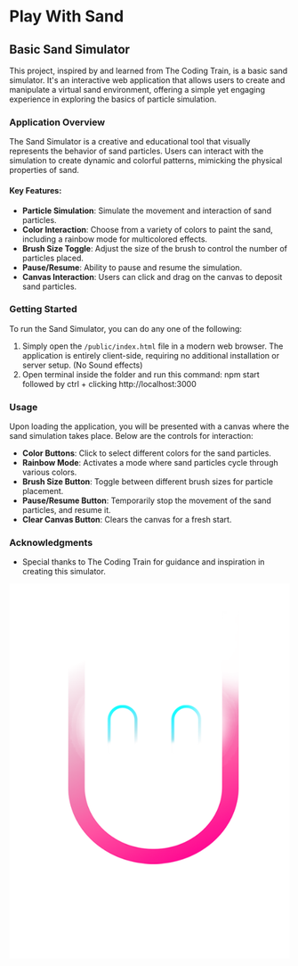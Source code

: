 # Play With Sand

## Basic Sand Simulator

This project, inspired by and learned from The Coding Train, is a basic sand simulator. It's an interactive web application that allows users to create and manipulate a virtual sand environment, offering a simple yet engaging experience in exploring the basics of particle simulation.

### Application Overview

The Sand Simulator is a creative and educational tool that visually represents the behavior of sand particles. Users can interact with the simulation to create dynamic and colorful patterns, mimicking the physical properties of sand.

#### Key Features:

- **Particle Simulation**: Simulate the movement and interaction of sand particles.
- **Color Interaction**: Choose from a variety of colors to paint the sand, including a rainbow mode for multicolored effects.
- **Brush Size Toggle**: Adjust the size of the brush to control the number of particles placed.
- **Pause/Resume**: Ability to pause and resume the simulation.
- **Canvas Interaction**: Users can click and drag on the canvas to deposit sand particles.

### Getting Started

To run the Sand Simulator, you can do any one of the following:
1. Simply open the `/public/index.html` file in a modern web browser. The application is entirely client-side, requiring no additional installation or server setup. (No Sound effects)
2. Open terminal inside the folder and run this command: npm start followed by ctrl + clicking  http://localhost:3000

### Usage

Upon loading the application, you will be presented with a canvas where the sand simulation takes place. Below are the controls for interaction:

- **Color Buttons**: Click to select different colors for the sand particles.
- **Rainbow Mode**: Activates a mode where sand particles cycle through various colors.
- **Brush Size Button**: Toggle between different brush sizes for particle placement.
- **Pause/Resume Button**: Temporarily stop the movement of the sand particles, and resume it.
- **Clear Canvas Button**: Clears the canvas for a fresh start.

### Acknowledgments

- Special thanks to The Coding Train for guidance and inspiration in creating this simulator.

![~Umer Amir](/public/images/ME.png)
